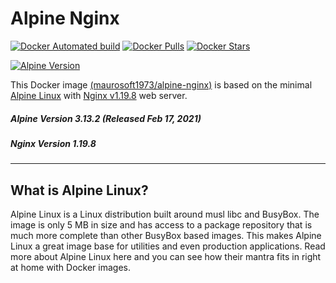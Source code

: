 # Alpine Nginx

[![Docker Automated build](https://img.shields.io/docker/automated/maurosoft1973/alpine-nginx.svg?style=for-the-badge&logo=docker)](https://hub.docker.com/r/maurosoft1973/alpine-nginx/)
[![Docker Pulls](https://img.shields.io/docker/pulls/maurosoft1973/alpine-nginx.svg?style=for-the-badge&logo=docker)](https://hub.docker.com/r/maurosoft1973/alpine-nginx/)
[![Docker Stars](https://img.shields.io/docker/stars/maurosoft1973/alpine-nginx.svg?style=for-the-badge&logo=docker)](https://hub.docker.com/r/maurosoft1973/alpine-nginx/)

[![Alpine Version](https://img.shields.io/badge/Alpine%20version-v3.12.3-green.svg?style=for-the-badge)](https://alpinelinux.org/)


This Docker image [(maurosoft1973/alpine-nginx)](https://hub.docker.com/r/maurosoft1973/alpine-nginx/) is based on the minimal [Alpine Linux](https://alpinelinux.org/) with [Nginx v1.19.8](https://nginx.org/) web server.

##### Alpine Version 3.13.2 (Released Feb 17, 2021)
##### Nginx Version 1.19.8

----

## What is Alpine Linux?
Alpine Linux is a Linux distribution built around musl libc and BusyBox. The image is only 5 MB in size and has access to a package repository that is much more complete than other BusyBox based images. This makes Alpine Linux a great image base for utilities and even production applications. Read more about Alpine Linux here and you can see how their mantra fits in right at home with Docker images.
